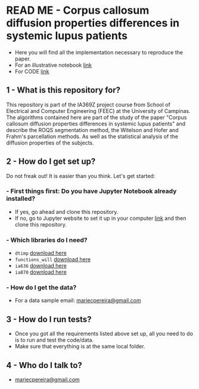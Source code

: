 
# READ ME - Corpus callosum diffusion properties differences in systemic lupus patients

 - Here you will find all the implementation necessary to reproduce the paper. 
 - For an illustrative notebook [link](http://nbviewer.jupyter.org/github/mariecpereira/IA369Z/blob/3b06e813aadb554aa8885d95f4ec4921cd93382c/deliver/02062017_Paper_MECP.ipynb)
 - For CODE [link](https://github.com/mariecpereira/IA369Z/blob/master/deliver/02062017_Codebook.ipynb)

## 1 - What is this repository for? 

This repository is part of the IA369Z project course from School of Electrical and Computer Engineering (FEEC) at the University of Campinas. The algorithms contained here are part of the study of the paper "Corpus callosum diffusion properties differences in systemic lupus patients" and describe the ROQS segmentation method, the Witelson and Hofer and Frahm's parcellation methods. As well as the statistical analysis of the diffusion properties of the subjects. 

## 2 - How do I get set up? 

Do not freak out! It is easier than you think. Let's get started: 

###  - First things first: Do you have Jupyter Notebook already installed?  
   - If yes, go ahead and clone this repository. 
   - If no, go to Jupyter website to set it up in your computer [link](http://jupyter.org/install.html) and then clone this repository.
   
###  - Which libraries do I need? 
   - `dtimp` [download here](https://www.dropbox.com/s/cfgjexkqaa98yzz/dtimp.zip?dl=0)
   - `functions_will` [download here](https://www.dropbox.com/s/2mlw8twa516581f/functions_will.zip?dl=0)
   - `ia636` [download here](https://www.dropbox.com/s/z3vrav4mudh6h5e/ia636.zip?dl=0)
   - `ia870` [download here](https://www.dropbox.com/s/o2g35kpbmb183mt/ia870.zip?dl=0)
   
###  - How do I get the data?
   - For a data sample email: mariecpereira@gmail.com  

## 3 - How do I run tests? 

- Once you got all the requirements listed above set up, all you need to do is to run and test the code/data.
- Make sure that everything is at the same local folder.

## 4 - Who do I talk to? 
- mariecpereira@gmail.com
